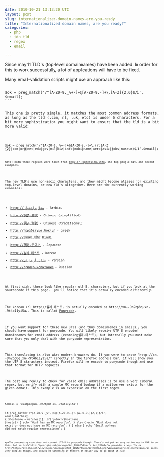 ```yaml
---
date: 2010-10-21 13:13:20 UTC
layout: post
slug: internationalized-domain-names-are-you-ready
title: "Internationalized domain names, are you ready?"
categories:
  - php
  - idn tld
  - regex
  - email

---
```

<p>Since may 11 TLD's (top-level domainnames) have been added. In order for this to work successfully, a lot of applications will have to be fixed.</p>

<p>Many email-validation scripts might use an approach like this:</p>

<code lang="php">
$ok = preg_match('/^[A-Z0-9._%+-]+@[A-Z0-9.-]+\.[A-Z]{2,6}$/i', $email);
```

<p>This one is pretty simple, it matches the most common address formats, as long as the tld (.com, nl, .uk, etc) is under 6 characters. For a bit more sophistication you might want to ensure that the tld is a bit more valid:</p>

<code lang="php">
$ok = preg_match('/^[A-Z0-9._%+-]+@[A-Z0-9.-]+\.(?:[A-Z]{2}|com|org|net|edu|gov|mil|biz|info|mobi|name|aero|asia|jobs|museum)$/i',$email);
```

<p><small>Note: both these regexes were taken from <a href="http://www.regular-expressions.info/email.html">regular-expression.info</a>. The top google hit, and decent examples.</small></p>

<p>The new TLD's use non-ascii characters, and they might become aliases for existing top-level domains, or new tld's altogether. Here are the currently working examples:</p>

<ul>
<li><a href="http://xn--mgbh0fb.xn--kgbechtv/" class="external text" title="http://xn--mgbh0fb.xn--kgbechtv/" rel="nofollow">http://مثال.إختبار</a> - Arabic.</li>
<li><a href="http://xn--fsqu00a.xn--0zwm56d/" class="external text" title="http://xn--fsqu00a.xn--0zwm56d/" rel="nofollow">http://例子.测试</a> - Chinese (simplified)</li>
<li><a href="http://xn--fsqu00a.xn--g6w251d/" class="external text" title="http://xn--fsqu00a.xn--g6w251d/" rel="nofollow">http://例子.測試</a> - Chinese (traditional)</li>
<li><a href="http://xn--hxajbheg2az3al.xn--jxalpdlp/" class="external text" title="http://xn--hxajbheg2az3al.xn--jxalpdlp/" rel="nofollow">http://παράδειγμα.δοκιμή</a> - greek</li>
<li><a href="http://xn--p1b6ci4b4b3a.xn--11b5bs3a9aj6g/" class="external text" title="http://xn--p1b6ci4b4b3a.xn--11b5bs3a9aj6g/" rel="nofollow">http://उदाहरण.परीक्षा</a> Hindi</li>
<li><a href="http://xn--r8jz45g.xn--zckzah/" class="external text" title="http://xn--r8jz45g.xn--zckzah/" rel="nofollow">http://例え.テスト</a> - Japanese</li>
<li><a href="http://xn--9n2bp8q.xn--9t4b11yi5a/" class="external text" title="http://xn--9n2bp8q.xn--9t4b11yi5a/" rel="nofollow">http://실례.테스트</a> - Korean</li>
<li><a href="http://xn--mgbh0fb.xn--hgbk6aj7f53bba/" class="external text" title="http://xn--mgbh0fb.xn--hgbk6aj7f53bba/" rel="nofollow">http://مثال.آزمایشی</a> - Persian</li>
<li><a href="http://xn--e1afmkfd.xn--80akhbyknj4f/" class="external text" title="http://xn--e1afmkfd.xn--80akhbyknj4f/" rel="nofollow">http://пример.испытание</a> - Russian</li>
</ul>

<p>At first sight these look like regular utf-8, characters, but if you look at the sourcecode of this page,  you'll notice that it's actually encoded differently.</p>

<p>The korean url http://실례.테스트, is actually encoded as http://xn--9n2bp8q.xn--9t4b11yi5a/. This is called <a href="http://en.wikipedia.org/wiki/Punycode">Punycode</a>.</p>

<p>If you want support for these new urls (and thus domainnames in emails), you should have support for punycode. You will likely receive UTF-8 encoded domainnames for email address (example@실례.테스트), but internally you must make sure that you only deal with the punycode representation.</p>

<p>This translating is also what modern browsers do. If you were to paste "http://xn--9n2bp8q.xn--9t4b11yi5a/" directly in the firefox address bar, it will show you the UTF-8 characters instead. Firefox will re-encode to punycode though and use that format for HTTP requests.</p>

<p>The best way really to check for valid email addresses is to use a very liberal regex, but verify with a simple MX record lookup if a mailserver exists for the given domain. This example is an expansion on the first regex.</p>

<code lang="php">
$email = 'example@xn--9n2bp8q.xn--9t4b11yi5a';

if(preg_match('/^[A-Z0-9._%+-]+@([A-Z0-9.-]+\.[A-Z0-9-]{2,})$/i', $email,$matches)) {
    $hostname = $matches[1];
        if (!getmxrr($hostname, $hosts)) {
            echo "Host has an MX record\n";
        } else {
            echo "Host does not exist or does not have an MX record\n";
        }
} else {
    echo "Email address did not match regular expression\n";
}
```

<p>The preceeding code does not convert UTF-8 to punycode though. There's not yet an easy native way in PHP to do this, but <a href="http://pear.php.net/package/Net_IDNA2">Pear's Net_IDNA2</a> provides a way. The <a href="http://svn.php.net/viewvc/pear/packages/Net_IDNA2/trunk/Net/IDNA2.php?view=markup">implementation</a> seems very complex though, and leaves me wondering if there's an easier way to go about it.</p>